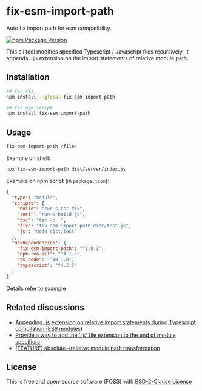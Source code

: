 # fix-esm-import-path

Auto fix import path for esm compatibility.

[![npm Package Version](https://img.shields.io/npm/v/fix-esm-import-path.svg?maxAge=2592000)](https://www.npmjs.com/package/fix-esm-import-path)

This cli tool modifies specified Typescript / Javascript files recursively. It appends `.js` extension on the import statements of relative module path.

## Installation
```bash
## for cli
npm install --global fix-esm-import-path

## for npm script
npm install fix-esm-import-path
```

## Usage
```bash
fix-esm-import-path <file>
```

Example on shell:
```bash
npx fix-esm-import-path dist/server/index.js
```

Example on npm script (in `package.json`):
```json
{
  "type": "module",
  "scripts": {
    "build": "run-s tsc fix",
    "test": "run-s build js",
    "tsc": "tsc -p .",
    "fix": "fix-esm-import-path dist/test.js",
    "js": "node dist/test"
  },
  "devDependencies": {
    "fix-esm-import-path": "^1.0.1",
    "npm-run-all": "^4.1.5",
    "ts-node": "^10.1.0",
    "typescript": "^4.3.5"
  }
}
```

Details refer to [example](./example)

## Related discussions
- [Appending .js extension on relative import statements during Typescript compilation (ES6 modules)](https://stackoverflow.com/questions/62619058/appending-js-extension-on-relative-import-statements-during-typescript-compilat)
- [Provide a way to add the '.js' file extension to the end of module specifiers](https://github.com/microsoft/TypeScript/issues/16577)
- [[FEATURE] absolute->relative module path transformation](https://github.com/microsoft/TypeScript/issues/15479)

## License
This is free and open-source software (FOSS) with
[BSD-2-Clause License](./LICENSE)
